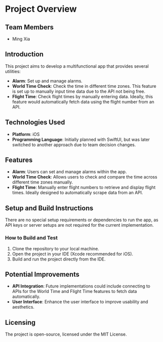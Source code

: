# Project Overview

## Team Members
- Ming Xia

## Introduction
This project aims to develop a multifunctional app that provides several utilities:
- **Alarm**: Set up and manage alarms.
- **World Time Check**: Check the time in different time zones. This feature is set up to manually input time data due to the API not being free.
- **Flight Time**: Check flight times by manually entering data. Ideally, this feature would automatically fetch data using the flight number from an API.

## Technologies Used
- **Platform**: iOS
- **Programming Language**: Initially planned with SwiftUI, but was later switched to another approach due to team decision changes.

## Features
- **Alarm**: Users can set and manage alarms within the app.
- **World Time Check**: Allows users to check and compare the time across different time zones manually.
- **Flight Time**: Manually enter flight numbers to retrieve and display flight times. Ideally designed to automatically scrape data from an API.

## Setup and Build Instructions
There are no special setup requirements or dependencies to run the app, as API keys or server setups are not required for the current implementation.

### How to Build and Test
1. Clone the repository to your local machine.
2. Open the project in your IDE (Xcode recommended for iOS).
3. Build and run the project directly from the IDE.

## Potential Improvements
- **API Integration**: Future implementations could include connecting to APIs for the World Time and Flight Time features to fetch data automatically.
- **User Interface**: Enhance the user interface to improve usability and aesthetics.

## Licensing
The project is open-source, licensed under the MIT License.

